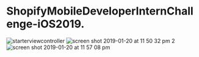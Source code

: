 # ShopifyMobileDeveloperInternChallenge-iOS2019.
![starterviewcontroller](https://user-images.githubusercontent.com/32071667/51454050-c13a0c80-1d10-11e9-9c67-1a97370c0a5e.png)
![screen shot 2019-01-20 at 11 50 32 pm 2](https://user-images.githubusercontent.com/32071667/51454075-d878fa00-1d10-11e9-8060-77ad61dc7d0b.png)
![screen shot 2019-01-20 at 11 57 08 pm](https://user-images.githubusercontent.com/32071667/51454081-e595e900-1d10-11e9-8eb0-67e07acacf95.png)

